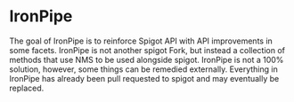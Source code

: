 # IronPipe

The goal of IronPipe is to reinforce Spigot API with API improvements in some facets. IronPipe is not
another spigot Fork, but instead a collection of methods that use NMS to be used alongside spigot.
IronPipe is not a 100% solution, however, some things can be remedied externally. Everything in IronPipe has already
been pull requested to spigot and may eventually be replaced.

